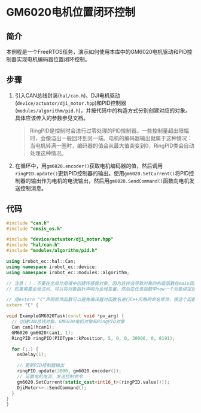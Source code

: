 # GM6020电机位置闭环控制

## 简介

本例程是一个FreeRTOS任务，演示如何使用本库中的GM6020电机驱动和PID控制器实现电机编码器位置闭环控制。

## 步骤

1. 引入CAN总线封装(`hal/can.h`)、DJI电机驱动(`device/actuator/dji_motor.hpp`)和PID控制器(`modules/algorithm/pid.h`)，并按代码中的构造方式分别创建对应的对象。具体应该传入的参数参见文档。

    > RingPID是控制时会进行过零处理的PID控制器。一些控制量超出限幅时，会像溢出一般回环到另一端。电机的编码器输出就属于这种情况：当电机转满一圈时，编码器的值会从最大值突变到0，RingPID类会自动处理这种情况。

2. 在循环中，用`gm6020.encoder()`获取电机编码器的值，然后调用`ringPID.update()`更新PID控制器的输出。使用`gm6020.SetCurrent()`将PID控制器的输出作为电机的电流输出，然后用`gm6020.SendCommand()`函数向电机发送控制消息。

## 代码

```c++
#include "can.h"
#include "cmsis_os.h"

#include "device/actuator/dji_motor.hpp"
#include "hal/can.h"
#include "modules/algorithm/pid.h"

using irobot_ec::hal::Can;
using namespace irobot_ec::device;
using namespace irobot_ec::modules::algorithm;

// 注意！！：不要在全局作用域中创建传感器对象，因为这样会导致对象的构造函数在main函数之前调用，而HAL库此时还未初始化
// 如果需要全局访问，可以将对象指针声明为全局变量，然后在任务函数中new一个对象绑定到指针上

// 用extern "C"声明修饰函数可以避免编译器对函数名进行C++风格的命名修饰，使这个函数可以正常在C语言中调用
extern "C" {

void ExampleGM6020Task(const void *pv_arg) {
  // 创建CAN总线对象、GM6020电机对象和RingPID对象
  Can can1(hcan1);
  GM6020 gm6020(can1, 1);
  RingPID ringPID(PIDType::kPosition, 5, 0, 0, 30000, 0, 8191);

  for (;;) {
    osDelay(1);

    // 更新PID控制器输出
    ringPID.update(3000, gm6020.encoder());
    // 设置电机电流，发送控制命令
    gm6020.SetCurrent(static_cast<int16_t>(ringPID.value()));
    DjiMotor<>::SendCommand();
  }
}
}
```